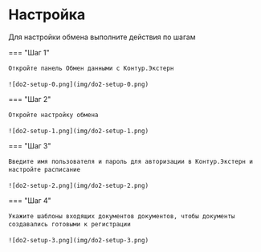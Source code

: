 # Настройка

Для настройки обмена выполните действия по шагам

=== "Шаг 1"

    Откройте панель Обмен данными с Контур.Экстерн

    ![do2-setup-0.png](img/do2-setup-0.png)

=== "Шаг 2"

    Откройте настройку обмена

    ![do2-setup-1.png](img/do2-setup-1.png)

=== "Шаг 3"

    Введите имя пользователя и пароль для авторизации в Контур.Экстерн и настройте расписание

    ![do2-setup-2.png](img/do2-setup-2.png)

=== "Шаг 4"

    Укажите шаблоны входящих документов документов, чтобы документы создавались готовыми к регистрации

    ![do2-setup-3.png](img/do2-setup-3.png)
